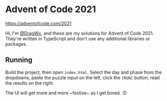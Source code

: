 # Advent of Code 2021
https://adventofcode.com/2021

Hi, I'm [@DragWx](https://github.com/DragWx), and these are my solutions for Advent of Code 2021. They're written in TypeScript and don't use any additional libraries or packages.

## Running
Build the project, then open `index.html`. Select the day and phase from the dropdowns, paste the puzzle input on the left, click the `[RUN]` button, read the results on the right.

The UI will get more and more ~festive~ as I get bored. :D